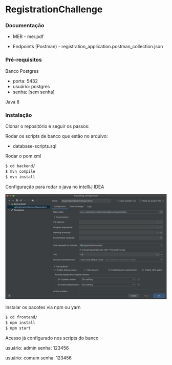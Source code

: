 # RegistrationChallenge

### Documentação

* MER - mer.pdf

* Endpoints (Postman) - registration_application.postman_collection.json

### Pré-requisitos

Banco Postgres

* porta: 5432
* usuário: postgres
* senha: [sem senha]

Java 8

### Instalação

Clonar o repositório e seguir os passos:

Rodar os scripts de banco que estão no arquivo:

* database-scripts.sql

Rodar o pom.xml

```sh
$ cd backend/
$ mvn compile
$ mvn install
```

Configuração para rodar o java no intelliJ IDEA

![slide](img/intellij_config.jpeg)


Instalar os pacotes via npm ou yarn

```sh
$ cd frontend/
$ npm install
$ npm start
```

Acesso já configurado nos scripts do banco

usuário: admin
senha: 123456

usuário: comum
senha: 123456
